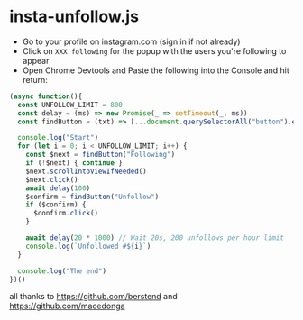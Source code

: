 # insta-unfollow.js

- Go to your profile on instagram.com (sign in if not already)
- Click on `XXX following` for the popup with the users you're following to appear
- Open Chrome Devtools and Paste the following into the Console and hit return:
```js
(async function(){
  const UNFOLLOW_LIMIT = 800
  const delay = (ms) => new Promise(_ => setTimeout(_, ms))
  const findButton = (txt) => [...document.querySelectorAll("button").entries()].map(([pos, btn]) => btn).filter(btn => btn.innerText === txt)[0]

  console.log("Start")
  for (let i = 0; i < UNFOLLOW_LIMIT; i++) {
    const $next = findButton("Following")          
    if (!$next) { continue }
    $next.scrollIntoViewIfNeeded()  
    $next.click()
    await delay(100)
    $confirm = findButton("Unfollow")    
    if ($confirm) {
      $confirm.click()
    }

    await delay(20 * 1000) // Wait 20s, 200 unfollows per hour limit
    console.log(`Unfollowed #${i}`)
  }

  console.log("The end")
})()
```

all thanks to https://github.com/berstend and https://github.com/macedonga
